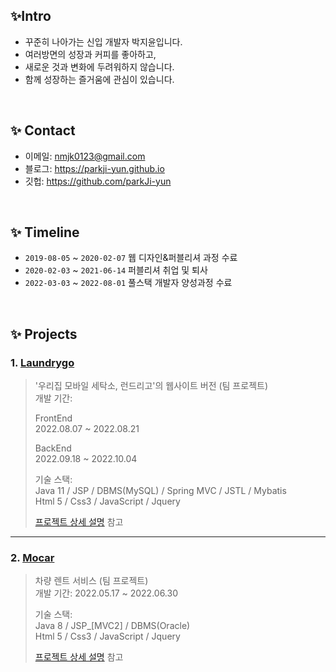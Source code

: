 

## ✨Intro

- 꾸준히 나아가는 신입 개발자 박지윤입니다.</br>
- 여러방면의 성장과 커피를 좋아하고,</br>
- 새로운 것과 변화에 두려워하지 않습니다.</br>
- 함께 성장하는 즐거움에 관심이 있습니다.


</br>

## ✨ Contact
- 이메일: nmjk0123@gmail.com
- 블로그: https://parkji-yun.github.io
- 깃헙: https://github.com/parkJi-yun

</br>

## ✨ Timeline
- ```2019-08-05``` ~ ```2020-02-07``` 웹 디자인&퍼블리셔 과정 수료
- ```2020-02-03``` ~ ```2021-06-14``` 퍼블리셔 취업 및 퇴사
- ```2022-03-03``` ~ ```2022-08-01``` 풀스택 개발자 양성과정 수료

</br>

## ✨ Projects
### 1. [Laundrygo](https://github.com/parkJi-yun/Laundrygo_project)
>'우리집 모바일 세탁소, 런드리고'의 웹사이트 버전 (팀 프로젝트)  
>개발 기간: <br>
>
>FrontEnd <br>
>2022.08.07 ~ 2022.08.21 <br>
>
>BackEnd <br>
>2022.09.18 ~ 2022.10.04 <br>
>  
>기술 스택:  
>Java 11 / JSP / DBMS(MySQL) / Spring MVC / JSTL / Mybatis <br>
>Html 5 / Css3 / JavaScript / Jquery
>  
>[프로젝트 상세 설명](https://github.com/parkJi-yun/Laundrygo_project) 참고

---

### 2. [Mocar](https://github.com/parkJi-yun/mocar_project)
>차량 렌트 서비스 (팀 프로젝트)  
>개발 기간: 2022.05.17 ~ 2022.06.30  
>  
>기술 스택:  
>Java 8 / JSP_[MVC2] / DBMS(Oracle)<br>
>Html 5 / Css3 / JavaScript / Jquery
>  
>[프로젝트 상세 설명](https://github.com/parkJi-yun/mocar_project) 참고



